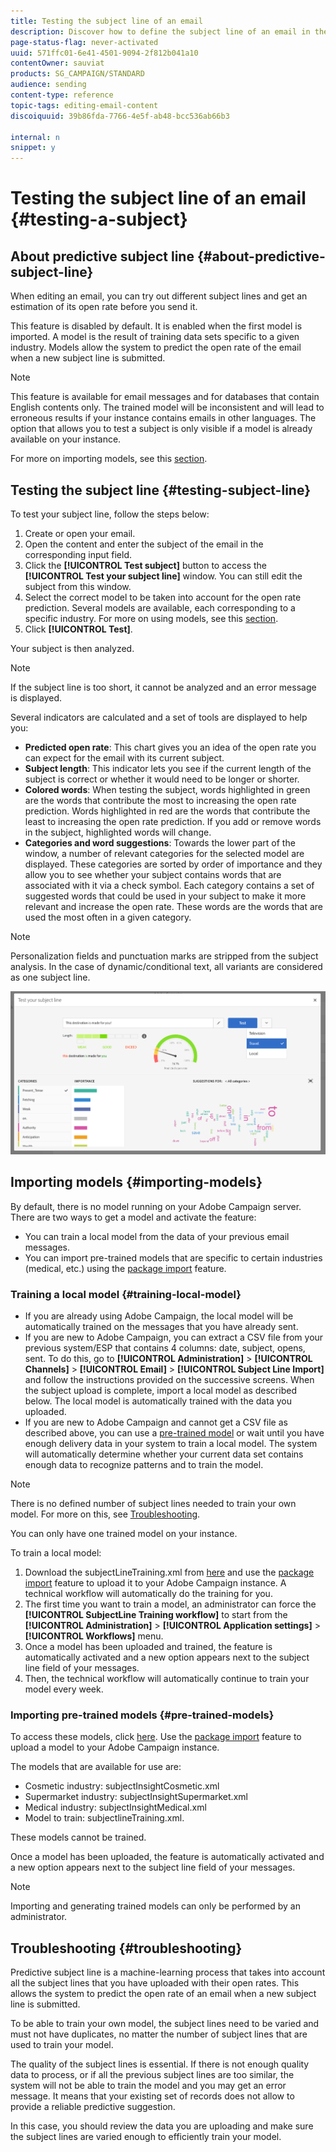 ```yaml
---
title: Testing the subject line of an email
description: Discover how to define the subject line of an email in the Email Designer.
page-status-flag: never-activated
uuid: 571ffc01-6e41-4501-9094-2f812b041a10
contentOwner: sauviat
products: SG_CAMPAIGN/STANDARD
audience: sending
content-type: reference
topic-tags: editing-email-content
discoiquuid: 39b86fda-7766-4e5f-ab48-bcc536ab66b3

internal: n
snippet: y
---
```

# Testing the subject line of an email {#testing-a-subject}


## About predictive subject line {#about-predictive-subject-line}

When editing an email, you can try out different subject lines and get an estimation of its open rate before you send it.

This feature is disabled by default. It is enabled when the first model is imported. A model is the result of training data sets specific to a given industry. Models allow the system to predict the open rate of the email when a new subject line is submitted.

>[!NOTE]
>
>This feature is available for email messages and for databases that contain English contents only. The trained model will be inconsistent and will lead to erroneous results if your instance contains emails in other languages. The option that allows you to test a subject is only visible if a model is already available on your instance.

For more on importing models, see this [section](#importing-models).

## Testing the subject line {#testing-subject-line}

To test your subject line, follow the steps below:

1. Create or open your email.
1. Open the content and enter the subject of the email in the corresponding input field.
1. Click the **[!UICONTROL Test subject]** button to access the **[!UICONTROL Test your subject line]** window. You can still edit the subject from this window.
1. Select the correct model to be taken into account for the open rate prediction. Several models are available, each corresponding to a specific industry. For more on using models, see this [section](#importing-models).
1. Click **[!UICONTROL Test]**.

Your subject is then analyzed.

>[!NOTE]
>
>If the subject line is too short, it cannot be analyzed and an error message is displayed.

Several indicators are calculated and a set of tools are displayed to help you:

* **Predicted open rate**: This chart gives you an idea of the open rate you can expect for the email with its current subject.
* **Subject length**: This indicator lets you see if the current length of the subject is correct or whether it would need to be longer or shorter.
* **Colored words**: When testing the subject, words highlighted in green are the words that contribute the most to increasing the open rate prediction. Words highlighted in red are the words that contribute the least to increasing the open rate prediction. If you add or remove words in the subject, highlighted words will change.
* **Categories and word suggestions**: Towards the lower part of the window, a number of relevant categories for the selected model are displayed. These categories are sorted by order of importance and they allow you to see whether your subject contains words that are associated with it via a check symbol. Each category contains a set of suggested words that could be used in your subject to make it more relevant and increase the open rate. These words are the words that are used the most often in a given category.

>[!NOTE]
>
>Personalization fields and punctuation marks are stripped from the subject analysis. In the case of dynamic/conditional text, all variants are considered as one subject line.

![](assets/predictive_subject_line_example.png)

## Importing models {#importing-models}

By default, there is no model running on your Adobe Campaign server. There are two ways to get a model and activate the feature:

* You can train a local model from the data of your previous email messages.
* You can import pre-trained models that are specific to certain industries (medical, etc.) using the [package import](../../automating/using/managing-packages.md) feature.

### Training a local model {#training-local-model}

* If you are already using Adobe Campaign, the local model will be automatically trained on the messages that you have already sent.
* If you are new to Adobe Campaign, you can extract a CSV file from your previous system/ESP that contains 4 columns: date, subject, opens, sent. To do this, go to **[!UICONTROL Administration]** > **[!UICONTROL Channels]** > **[!UICONTROL Email]** > **[!UICONTROL Subject Line Import]** and follow the instructions provided on the successive screens. When the subject upload is complete, import a local model as described below. The local model is automatically trained with the data you uploaded.
* If you are new to Adobe Campaign and cannot get a CSV file as described above, you can use a [pre-trained model](#pre-trained-models) or wait until you have enough delivery data in your system to train a local model. The system will automatically determine whether your current data set contains enough data to recognize patterns and to train the model.

>[!NOTE]
>
>There is no defined number of subject lines needed to train your own model. For more on this, see [Troubleshooting](#troubleshooting).
>
>You can only have one trained model on your instance.

To train a local model:
1. Download the subjectLineTraining.xml from [here](https://experience.adobe.com/#/downloads/content/software-distribution/en/campaign.html) and use the [package import](../../automating/using/managing-packages.md) feature to upload it to your Adobe Campaign instance. A technical workflow will automatically do the training for you.
1. The first time you want to train a model, an administrator can force the **[!UICONTROL SubjectLine Training workflow]** to start from the **[!UICONTROL Administration]** > **[!UICONTROL Application settings]** > **[!UICONTROL Workflows]** menu.
1. Once a model has been uploaded and trained, the feature is automatically activated and a new option appears next to the subject line field of your messages.
1. Then, the technical workflow will automatically continue to train your model every week.

### Importing pre-trained models {#pre-trained-models}

To access these models, click [here](https://experience.adobe.com/#/downloads/content/software-distribution/en/campaign.html). Use the [package import](../../automating/using/managing-packages.md) feature to upload a model to your Adobe Campaign instance.

The models that are available for use are:

* Cosmetic industry: subjectInsightCosmetic.xml
* Supermarket industry: subjectInsightSupermarket.xml
* Medical industry: subjectInsightMedical.xml
* Model to train: subjectlineTraining.xml.

These models cannot be trained.

Once a model has been uploaded, the feature is automatically activated and a new option appears next to the subject line field of your messages.

>[!NOTE]
>
>Importing and generating trained models can only be performed by an administrator.

## Troubleshooting {#troubleshooting}

Predictive subject line is a machine-learning process that takes into account all the subject lines that you have uploaded with their open rates. This allows the system to predict the open rate of an email when a new subject line is submitted.

To be able to train your own model, the subject lines need to be varied and must not have duplicates, no matter the number of subject lines that are used to train your model.

The quality of the subject lines is essential. If there is not enough quality data to process, or if all the previous subject lines are too similar, the system will not be able to train the model and you may get an error message. It means that your existing set of records does not allow to provide a reliable predictive suggestion.

In this case, you should review the data you are uploading and make sure the subject lines are varied enough to efficiently train your model.

<!--Some clients have reported this issue: I have had the subject line training workflow running for about a year now.  It has trained on 883 records and I am still seeing the message "The existing dataset is not enough to generate a model."  I do get an error in the workflow every time it runs "XML-110009 Unable to find the element 'runwf' of path '/' (document with schema 'serverConf')".

For this, campaign takes the subject line as training data and tries to come up with significant enough model to predict open rate with 95% confidence.

The 400 subject line number is mention with at least and is only indicative, model generation will also depend on quality of these lines.

It may happen that even 10k subject lines don't lead to model generation if they are too similar.

It means that it can be case that you don't have enough subject lines to generate the model and it is giving this error.

If you are getting an error/warning message, it means that your existing set of records is not enough for the predictive subject module to give a high confidence suggestion.

Adobe recommends reviewing the data you are uploading as the similarity of the subject lines might be the issue.-->
